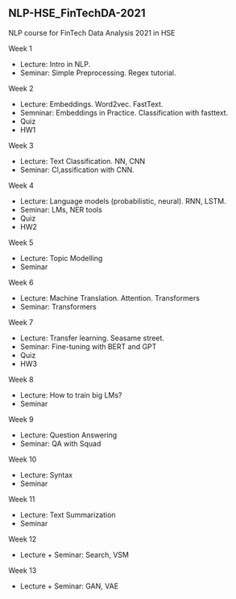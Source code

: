 ## NLP-HSE_FinTechDA-2021

NLP course for FinTech Data Analysis 2021 in HSE


Week 1
* Lecture: Intro in NLP. 
* Seminar: Simple Preprocessing. Regex tutorial. 

Week 2
* Lecture: Embeddings. Word2vec. FastText.
* Semninar: Embeddings in Practice. Classification with fasttext.
* Quiz
* HW1

Week 3
* Lecture: Text Classification. NN, CNN
* Seminar: Cl,assification with CNN.

Week 4
* Lecture: Language models (probabilistic, neural). RNN, LSTM.
* Seminar: LMs, NER tools
* Quiz
* HW2

Week 5
* Lecture: Topic Modelling
* Seminar

Week 6
* Lecture: Machine Translation. Attention. Transformers
* Seminar: Transformers

Week 7
* Lecture: Transfer learning. Seasame street. 
* Seminar: Fine-tuning with BERT and GPT
* Quiz
* HW3

Week 8
* Lecture: How to train big LMs?
* Seminar

Week 9
* Lecture: Question Answering
* Seminar: QA with Squad

Week 10
* Lecture: Syntax
* Seminar

Week 11
* Lecture: Text Summarization
* Seminar

Week 12
* Lecture + Seminar: Search, VSM

Week 13
* Lecture + Seminar: GAN, VAE
